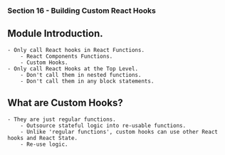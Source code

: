 ### Section 16 - Building Custom React Hooks

## Module Introduction.

    - Only call React hooks in React Functions.
        - React Components Functions.
        - Custom Hooks.
    - Only call React Hooks at the Top Level.
        - Don't call them in nested functions.
        - Don't call them in any block statements.

## What are Custom Hooks?

    - They are just regular functions.
        - Outsource stateful logic into re-usable functions.
        - Unlike 'regular functions', custom hooks can use other React hooks and React State.
        - Re-use logic.
